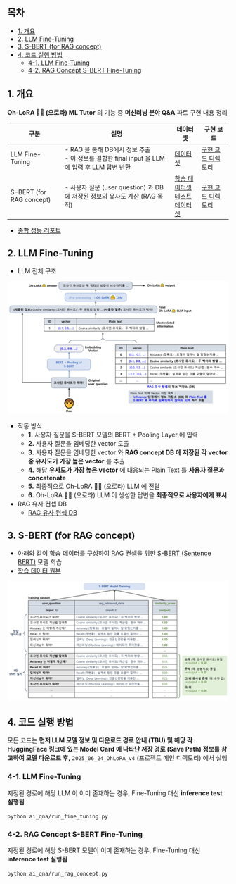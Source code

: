 
## 목차

* [1. 개요](#1-개요)
* [2. LLM Fine-Tuning](#2-llm-fine-tuning)
* [3. S-BERT (for RAG concept)](#3-s-bert-for-rag-concept)
* [4. 코드 실행 방법](#4-코드-실행-방법)
  * [4-1. LLM Fine-Tuning](#4-1-llm-fine-tuning)
  * [4-2. RAG Concept S-BERT Fine-Tuning](#4-2-rag-concept-s-bert-fine-tuning)

## 1. 개요

**Oh-LoRA 👱‍♀️ (오로라) ML Tutor** 의 기능 중 **머신러닝 분야 Q&A** 파트 구현 내용 정리

| 구분                       | 설명                                                                      | 데이터셋                                                                                         | 구현 코드                     |
|--------------------------|-------------------------------------------------------------------------|----------------------------------------------------------------------------------------------|---------------------------|
| LLM Fine-Tuning          | - RAG 을 통해 DB에서 정보 추출<br>- 이 정보를 결합한 final input 을 LLM 에 입력 후 LLM 답변 반환 | [데이터셋](fine_tuning_dataset/SFT_final.csv)                                                    | [구현 코드 디렉토리](fine_tuning) |
| S-BERT (for RAG concept) | - 사용자 질문 (user question) 과 DB 에 저장된 정보의 유사도 계산 (RAG 목적)                 | [학습 데이터셋](rag_sbert/dataset/train_final.csv)<br>[테스트 데이터셋](rag_sbert/dataset/test_final.csv) | [구현 코드 디렉토리](rag_sbert)   |

* [종합 성능 리포트](comprehensive_report.md)

## 2. LLM Fine-Tuning

* LLM 전체 구조

![image](../../images/250702_1.PNG)

* 작동 방식
  * **1.** 사용자 질문을 S-BERT 모델의 BERT + Pooling Layer 에 입력
  * **2.** 사용자 질문을 임베딩한 vector 도출
  * **3.** 사용자 질문을 임베딩한 vector 와 **RAG concept DB 에 저장된 각 vector 중 유사도가 가장 높은 vector** 를 추출
  * **4.** 해당 **유사도가 가장 높은 vector** 에 대응되는 Plain Text 를 **사용자 질문과 concatenate**
  * **5.** 최종적으로 Oh-LoRA 👱‍♀️ (오로라) LLM 에 전달
  * **6.** Oh-LoRA 👱‍♀️ (오로라) LLM 이 생성한 답변을 **최종적으로 사용자에게 표시**
* RAG 유사 컨셉 DB
  * [RAG 유사 컨셉 DB](rag_sbert/db/rag_data_text.csv)

## 3. S-BERT (for RAG concept)

* 아래와 같이 학습 데이터를 구성하여 RAG 컨셉을 위한 [S-BERT (Sentence BERT)](https://github.com/WannaBeSuperteur/AI-study/blob/main/Natural%20Language%20Processing/Basics_BERT%2C%20SBERT%20%EB%AA%A8%EB%8D%B8.md#sbert-%EB%AA%A8%EB%8D%B8) 모델 학습
* [학습 데이터 원본](rag_sbert/dataset/train_final.csv)

![image](../../images/250702_2.PNG)

## 4. 코드 실행 방법

모든 코드는 **먼저 LLM 모델 정보 및 다운로드 경로 안내 (TBU) 및 해당 각 HuggingFace 링크에 있는 Model Card 에 나타난 저장 경로 (Save Path) 정보를 참고하여 모델 다운로드 후,** ```2025_06_24_OhLoRA_v4``` (프로젝트 메인 디렉토리) 에서 실행

### 4-1. LLM Fine-Tuning

지정된 경로에 해당 LLM 이 이미 존재하는 경우, Fine-Tuning 대신 **inference test 실행됨**

```python ai_qna/run_fine_tuning.py```

### 4-2. RAG Concept S-BERT Fine-Tuning

지정된 경로에 해당 S-BERT 모델이 이미 존재하는 경우, Fine-Tuning 대신 **inference test 실행됨**

```python ai_qna/run_rag_concept.py```